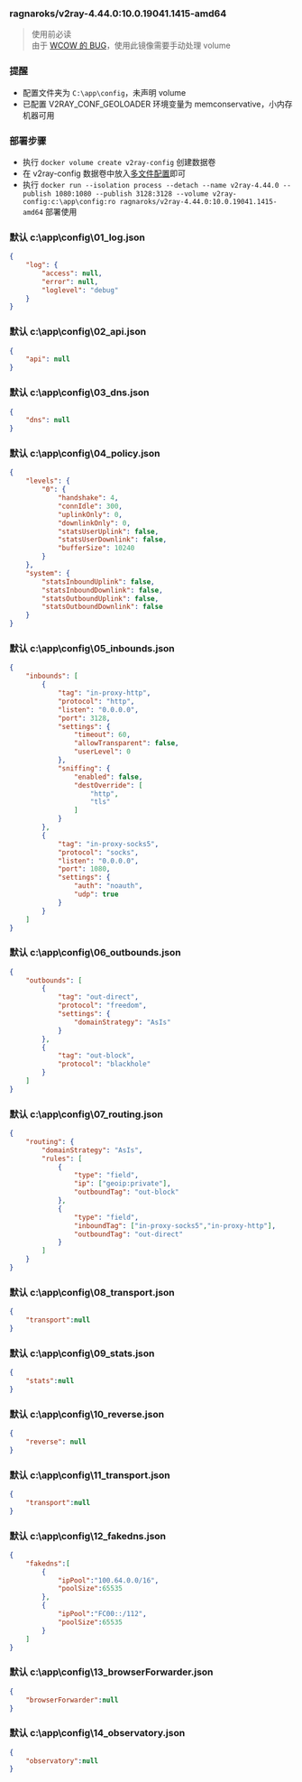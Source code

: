 ### ragnaroks/v2ray-4.44.0:10.0.19041.1415-amd64
> 使用前必读  
> 由于 [WCOW 的 BUG](https://www.ragnaroks.site/posts/45/)，使用此镜像需要手动处理 volume  

### 提醒
- 配置文件夹为 `C:\app\config`，未声明 volume
- 已配置 V2RAY_CONF_GEOLOADER 环境变量为 memconservative，小内存机器可用

### 部署步骤
- 执行 `docker volume create v2ray-config` 创建数据卷
- 在 v2ray-config 数据卷中放入[多文件配置](https://www.v2fly.org/config/multiple_config.html)即可
- 执行 `docker run --isolation process --detach --name v2ray-4.44.0 --publish 1080:1080 --publish 3128:3128 --volume v2ray-config:c:\app\config:ro ragnaroks/v2ray-4.44.0:10.0.19041.1415-amd64` 部署使用

### 默认 c:\app\config\01_log.json
```json
{
    "log": {
        "access": null,
        "error": null,
        "loglevel": "debug"
    }
}
```

### 默认 c:\app\config\02_api.json
```json
{
    "api": null
}
```

### 默认 c:\app\config\03_dns.json
```json
{
    "dns": null
}
```

### 默认 c:\app\config\04_policy.json
```json
{
    "levels": {
        "0": {
            "handshake": 4,
            "connIdle": 300,
            "uplinkOnly": 0,
            "downlinkOnly": 0,
            "statsUserUplink": false,
            "statsUserDownlink": false,
            "bufferSize": 10240
        }
    },
    "system": {
        "statsInboundUplink": false,
        "statsInboundDownlink": false,
        "statsOutboundUplink": false,
        "statsOutboundDownlink": false
    }
}
```

### 默认 c:\app\config\05_inbounds.json
```json
{
    "inbounds": [
        {
            "tag": "in-proxy-http",
            "protocol": "http",
            "listen": "0.0.0.0",
            "port": 3128,
            "settings": {
                "timeout": 60,
                "allowTransparent": false,
                "userLevel": 0
            },
            "sniffing": {
                "enabled": false,
                "destOverride": [
                    "http",
                    "tls"
                ]
            }
        },
        {
            "tag": "in-proxy-socks5",
            "protocol": "socks",
            "listen": "0.0.0.0",
            "port": 1080,
            "settings": {
                "auth": "noauth",
                "udp": true
            }
        }
    ]
}
```

### 默认 c:\app\config\06_outbounds.json
```json
{
    "outbounds": [
        {
            "tag": "out-direct",
            "protocol": "freedom",
            "settings": {
                "domainStrategy": "AsIs"
            }
        },
        {
            "tag": "out-block",
            "protocol": "blackhole"
        }
    ]
}
```

### 默认 c:\app\config\07_routing.json
```json
{
    "routing": {
        "domainStrategy": "AsIs",
        "rules": [
            {
                "type": "field",
                "ip": ["geoip:private"],
                "outboundTag": "out-block"
            },
            {
                "type": "field",
                "inboundTag": ["in-proxy-socks5","in-proxy-http"],
                "outboundTag": "out-direct"
            }
        ]
    }
}
```

### 默认 c:\app\config\08_transport.json
```json
{
    "transport":null
}
```

### 默认 c:\app\config\09_stats.json
```json
{
    "stats":null
}
```

### 默认 c:\app\config\10_reverse.json
```json
{
    "reverse": null
}
```

### 默认 c:\app\config\11_transport.json
```json
{
    "transport":null
}
```

### 默认 c:\app\config\12_fakedns.json
```json
{
    "fakedns":[
        {
            "ipPool":"100.64.0.0/16",
            "poolSize":65535
        },
        {
            "ipPool":"FC00::/112",
            "poolSize":65535
        }
    ]
}
```

### 默认 c:\app\config\13_browserForwarder.json
```json
{
    "browserForwarder":null
}
```

### 默认 c:\app\config\14_observatory.json
```json
{
    "observatory":null
}
```